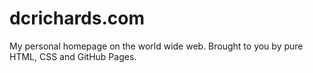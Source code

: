 # dcrichards.com

My personal homepage on the world wide web. Brought to you by pure HTML, CSS and GitHub Pages.
